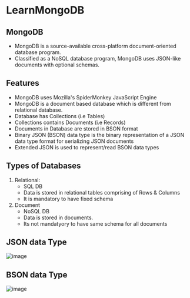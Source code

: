 # LearnMongoDB

## MongoDB
* MongoDB is a source-available cross-platform document-oriented database program.
* Classified as a NoSQL database program, MongoDB uses JSON-like documents with optional schemas.


## Features
* MongoDB uses Mozilla's SpiderMonkey JavaScript Engine
* MongoDB is a document based database which is different from relational database.
* Database has Collections (i.e Tables)
* Collections contains Documents (i.e Records)
* Documents in Database are stored in BSON format 
* Binary JSON (BSON) data type is the binary representation of a JSON data type format for serializing JSON documents
* Extended JSON is used to represent/read BSON data types


## Types of Databases
1. Relational:
    * SQL DB
    * Data is stored in relational tables comprising of Rows & Columns
    * It is mandatory to have fixed schema
2. Document
    * NoSQL DB
    * Data is stored in documents.
    * Its not mandatyory to have same schema for all documents


## JSON data Type
![image](https://github.com/abhijitpaul0212/LearnMongoDB/assets/9966441/185e81b8-9684-455e-8426-73e848a4a5d4)


## BSON data Type
![image](https://github.com/abhijitpaul0212/LearnMongoDB/assets/9966441/1a62995c-8c25-4475-94f3-c88640ec6c98)








